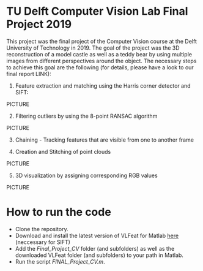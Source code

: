 # TU Delft Computer Vision Lab Final Project 2019

This project was the final project of the Computer Vision course at the Delft University of Technology in 2019.
The goal of the project was the 3D reconstruction of a model castle as well as a teddy bear by using multiple images from different perspectives around the object.
The necessary steps to achieve this goal are the following (for details, please have a look to our final report LINK):

1. Feature extraction and matching using the Harris corner detector and SIFT:

PICTURE

2. Filtering outliers by using the 8-point RANSAC algorithm

PICTURE

3. Chaining - Tracking features that are visible from one to another frame

4. Creation and Stitching of point clouds

PICTURE

5. 3D visualization by assigning corresponding RGB values

PICTURE

# How to run the code

- Clone the repository.
- Download and install the latest version of VLFeat for Matlab [here](https://www.vlfeat.org/download.html) (neccessary for SIFT)
- Add the *Final_Project_CV* folder (and subfolders) as well as the downloaded VLFeat folder (and subfolders) to your path in Matlab.
- Run the script *FINAL_Project_CV.m*.

